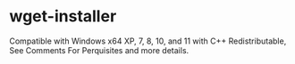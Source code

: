 # wget-installer
Compatible with Windows x64 XP, 7, 8, 10, and 11 with C++ Redistributable, See Comments For Perquisites and more details.
